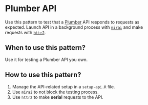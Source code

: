 # Plumber API

Use this pattern to test that a [Plumber](https://www.rplumber.io/) API responds to requests as expected. Launch API in a background process with [`mirai`](https://mirai.r-lib.org/) and make requests with [`httr2`](https://httr2.r-lib.org/).

## When to use this pattern?

Use it for testing a Plumber API you own.

## How to use this pattern?

1. Manage the API-related setup in a `setup-api.R` file.
2. Use `mirai` to not block the testing process.
3. Use `httr2` to make **serial** requests to the API.
